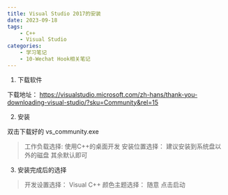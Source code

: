 ```yaml
---
title: Visual Studio 2017的安装
date: 2023-09-18
tags:
	- C++
	- Visual Studio
categories:
	- 学习笔记
	- 10-Wechat Hook相关笔记
---
```


1. 下载软件
 
下载地址：  https://visualstudio.microsoft.com/zh-hans/thank-you-downloading-visual-studio/?sku=Community&rel=15

2. 安装

双击下载好的 vs_community.exe

> 工作负载选择: 使用C++的桌面开发
> 安装位置选择： 建议安装到系统盘以外的磁盘
> 其余默认即可

3. 安装完成后的选择

> 开发设置选择： Visual C++
> 颜色主题选择： 随意
> 点击启动


